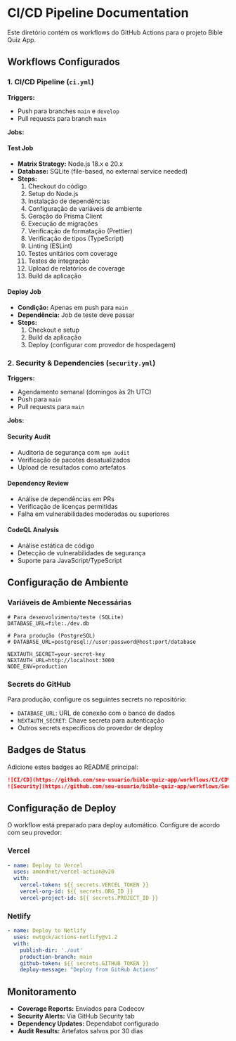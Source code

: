 # CI/CD Pipeline Documentation

Este diretório contém os workflows do GitHub Actions para o projeto Bible Quiz App.

## Workflows Configurados

### 1. CI/CD Pipeline (`ci.yml`)

**Triggers:**
- Push para branches `main` e `develop`
- Pull requests para branch `main`

**Jobs:**

#### Test Job
- **Matrix Strategy:** Node.js 18.x e 20.x
- **Database:** SQLite (file-based, no external service needed)
- **Steps:**
  1. Checkout do código
  2. Setup do Node.js
  3. Instalação de dependências
  4. Configuração de variáveis de ambiente
  5. Geração do Prisma Client
  6. Execução de migrações
  7. Verificação de formatação (Prettier)
  8. Verificação de tipos (TypeScript)
  9. Linting (ESLint)
  10. Testes unitários com coverage
  11. Testes de integração
  12. Upload de relatórios de coverage
  13. Build da aplicação

#### Deploy Job
- **Condição:** Apenas em push para `main`
- **Dependência:** Job de teste deve passar
- **Steps:**
  1. Checkout e setup
  2. Build da aplicação
  3. Deploy (configurar com provedor de hospedagem)

### 2. Security & Dependencies (`security.yml`)

**Triggers:**
- Agendamento semanal (domingos às 2h UTC)
- Push para `main`
- Pull requests para `main`

**Jobs:**

#### Security Audit
- Auditoria de segurança com `npm audit`
- Verificação de pacotes desatualizados
- Upload de resultados como artefatos

#### Dependency Review
- Análise de dependências em PRs
- Verificação de licenças permitidas
- Falha em vulnerabilidades moderadas ou superiores

#### CodeQL Analysis
- Análise estática de código
- Detecção de vulnerabilidades de segurança
- Suporte para JavaScript/TypeScript

## Configuração de Ambiente

### Variáveis de Ambiente Necessárias

```env
# Para desenvolvimento/teste (SQLite)
DATABASE_URL=file:./dev.db

# Para produção (PostgreSQL)
# DATABASE_URL=postgresql://user:password@host:port/database

NEXTAUTH_SECRET=your-secret-key
NEXTAUTH_URL=http://localhost:3000
NODE_ENV=production
```

### Secrets do GitHub

Para produção, configure os seguintes secrets no repositório:

- `DATABASE_URL`: URL de conexão com o banco de dados
- `NEXTAUTH_SECRET`: Chave secreta para autenticação
- Outros secrets específicos do provedor de deploy

## Badges de Status

Adicione estes badges ao README principal:

```markdown
![CI/CD](https://github.com/seu-usuario/bible-quiz-app/workflows/CI/CD%20Pipeline/badge.svg)
![Security](https://github.com/seu-usuario/bible-quiz-app/workflows/Security%20&%20Dependencies/badge.svg)
```

## Configuração de Deploy

O workflow está preparado para deploy automático. Configure de acordo com seu provedor:

### Vercel
```yaml
- name: Deploy to Vercel
  uses: amondnet/vercel-action@v20
  with:
    vercel-token: ${{ secrets.VERCEL_TOKEN }}
    vercel-org-id: ${{ secrets.ORG_ID }}
    vercel-project-id: ${{ secrets.PROJECT_ID }}
```

### Netlify
```yaml
- name: Deploy to Netlify
  uses: nwtgck/actions-netlify@v1.2
  with:
    publish-dir: './out'
    production-branch: main
    github-token: ${{ secrets.GITHUB_TOKEN }}
    deploy-message: "Deploy from GitHub Actions"
```

## Monitoramento

- **Coverage Reports:** Enviados para Codecov
- **Security Alerts:** Via GitHub Security tab
- **Dependency Updates:** Dependabot configurado
- **Audit Results:** Artefatos salvos por 30 dias